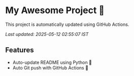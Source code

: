 # My Awesome Project 🚀

This project is automatically updated using GitHub Actions.

_Last updated: 2025-05-12 02:55:07 IST_

## Features
- Auto-update README using Python 🐍
- Auto Git push with GitHub Actions 🤖
